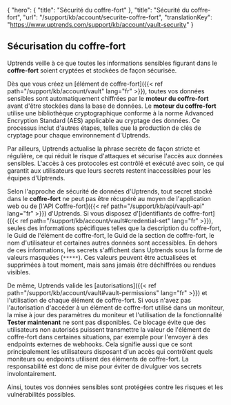{
"hero": {
"title": "Sécurité du coffre-fort"
},
"title": "Sécurité du coffre-fort",
"url": "/support/kb/account/securite-coffre-fort",
"translationKey": "https://www.uptrends.com/support/kb/account/vault-security"
}

## Sécurisation du coffre-fort

Uptrends veille à ce que toutes les informations sensibles figurant dans le **coffre-fort** soient cryptées et stockées de façon sécurisée.

Dès que vous créez un [élément de coffre-fort]({{< ref path="/support/kb/account/vault" lang="fr" >}}), toutes vos données sensibles sont automatiquement chiffrées par le **moteur du coffre-fort** avant d'être stockées dans la base de données. Le **moteur du coffre-fort** utilise une bibliothèque cryptographique conforme à la norme Advanced Encryption Standard (AES) applicable au cryptage des données. Ce processus inclut d'autres étapes, telles que la production de clés de cryptage pour chaque environnement d'Uptrends.

Par ailleurs, Uptrends actualise la phrase secrète de façon stricte et régulière, ce qui réduit le risque d'attaques et sécurise l'accès aux données sensibles. L'accès à ces protocoles est contrôlé et exécuté avec soin, ce qui garantit aux utilisateurs que leurs secrets restent inaccessibles pour les équipes d'Uptrends.

Selon l'approche de sécurité de données d'Uptrends, tout secret stocké dans le **coffre-fort** ne peut pas être récupéré au moyen de l'application web ou de [l'API Coffre-fort]({{< ref path="/support/kb/api/vault-api" lang="fr" >}}) d'Uptrends. Si vous disposez d'[identifiants de coffre-fort]({{< ref path="/support/kb/account/vault#credential-set" lang="fr" >}}), seules des informations spécifiques telles que la description du coffre-fort, le Guid de l'élément de coffre-fort, le Guid de la section de coffre-fort, le nom d'utilisateur et certaines autres données sont accessibles. En dehors de ces informations, les secrets s'affichent dans Uptrends sous la forme de valeurs masquées (`*****`). Ces valeurs peuvent être actualisées et supprimées à tout moment, mais sans jamais être déchiffrées ou rendues visibles.

De même, Uptrends valide les [autorisations]({{< ref path="/support/kb/account/vault#vault-permissions" lang="fr" >}}) et l'utilisation de chaque élément de coffre-fort. Si vous n'avez pas l'autorisation d'accéder à un élément de coffre-fort utilisé dans un moniteur, la mise à jour des paramètres du moniteur et l'utilisation de la fonctionnalité **Tester maintenant** ne sont pas disponibles. Ce blocage évite que des utilisateurs non autorisés puissent transmettre la valeur de l'élément de coffre-fort dans certaines situations, par exemple pour l'envoyer à des endpoints externes de webhooks. Cela signifie aussi que ce sont principalement les utilisateurs disposant d'un accès qui contrôlent quels moniteurs ou endpoints utilisent des éléments de coffre-fort. La responsabilité est donc de mise pour éviter de divulguer vos secrets involontairement.

Ainsi, toutes vos données sensibles sont protégées contre les risques et les vulnérabilités possibles.